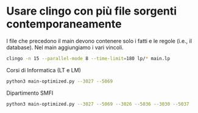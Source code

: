 # Usare clingo con più file sorgenti contemporaneamente

I file che precedono il main devono contenere solo i fatti e le regole (i.e., il database).
Nel main aggiungiamo i vari vincoli.

```bash
clingo -n 15 --parallel-mode 8 --time-limit=180 lp/* main.lp
```

Corsi di Informatica (LT e LM)

```bash
python3 main-optimized.py --3027 --5069
```

Dipartimento SMFI

```bash
python3 main-optimized.py --3027 --5069 --3026 --5036 --3030 --5037
```
